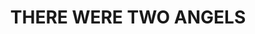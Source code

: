 ---
capo: 0
id: 0
lang: en-us
page: '93'
step: pre
subtitle: ''
tags:
- lib
- heb
title: THERE WERE TWO ANGELS
---